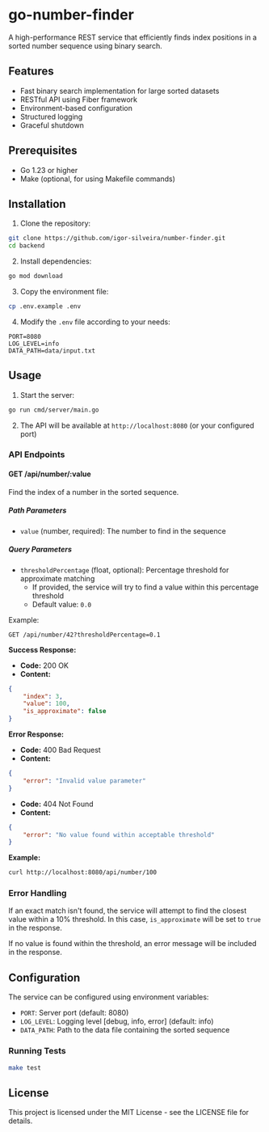 # go-number-finder

A high-performance REST service that efficiently finds index positions in a sorted number sequence using binary search.

## Features

- Fast binary search implementation for large sorted datasets
- RESTful API using Fiber framework
- Environment-based configuration
- Structured logging
- Graceful shutdown

## Prerequisites

- Go 1.23 or higher
- Make (optional, for using Makefile commands)

## Installation

1. Clone the repository:
```bash
git clone https://github.com/igor-silveira/number-finder.git
cd backend
```

2. Install dependencies:
```bash
go mod download
```

3. Copy the environment file:
```bash
cp .env.example .env
```

4. Modify the `.env` file according to your needs:
```env
PORT=8080
LOG_LEVEL=info
DATA_PATH=data/input.txt
```

## Usage

1. Start the server:
```bash
go run cmd/server/main.go
```

2. The API will be available at `http://localhost:8080` (or your configured port)

### API Endpoints

#### GET /api/number/:value
Find the index of a number in the sorted sequence.

##### Path Parameters
- `value` (number, required): The number to find in the sequence

##### Query Parameters
- `thresholdPercentage` (float, optional): Percentage threshold for approximate matching
  - If provided, the service will try to find a value within this percentage threshold
  - Default value: `0.0`
    
Example:

```http request
GET /api/number/42?thresholdPercentage=0.1
```

**Success Response:**

- **Code:** 200 OK
- **Content:**
```json
{
    "index": 3,
    "value": 100,
    "is_approximate": false
}
```

**Error Response:**

- **Code:** 400 Bad Request
- **Content:**
```json
{
    "error": "Invalid value parameter"
}
```

- **Code:** 404 Not Found
- **Content:**
```json
{
    "error": "No value found within acceptable threshold"
}
```

**Example:**
```bash
curl http://localhost:8080/api/number/100
```

### Error Handling

If an exact match isn't found, the service will attempt to find the closest value within a 10% threshold. In this case, `is_approximate` will be set to `true` in the response.

If no value is found within the threshold, an error message will be included in the response.

## Configuration

The service can be configured using environment variables:

- `PORT`: Server port (default: 8080)
- `LOG_LEVEL`: Logging level [debug, info, error] (default: info)
- `DATA_PATH`: Path to the data file containing the sorted sequence

### Running Tests

```bash
make test
```

## License
This project is licensed under the MIT License - see the LICENSE file for details.
